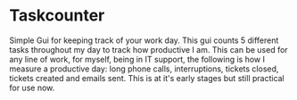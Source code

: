 # Taskcounter
Simple Gui for keeping track of your work day. This gui counts 5 different tasks throughout my day to track how productive I am. This can be used for any line of work, for myself,  being in IT support, the following is how I measure a productive day: long phone calls, interruptions, tickets closed, tickets created and emails sent. This is at it's early stages but still practical for use now.
